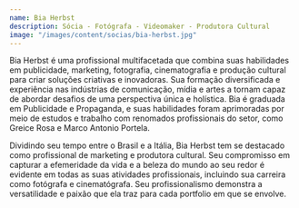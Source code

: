 ```yaml
---
name: Bia Herbst
description: Sócia - Fotógrafa - Videomaker - Produtora Cultural
image: "/images/content/socias/bia-herbst.jpg"
---
```


Bia Herbst é uma profissional multifacetada que combina suas habilidades em publicidade, marketing, fotografia, cinematografia e produção cultural para criar soluções criativas e inovadoras. Sua formação diversificada e experiência nas indústrias de comunicação, mídia e artes a tornam capaz de abordar desafios de uma perspectiva única e holística. Bia é graduada em Publicidade e Propaganda, e suas habilidades foram aprimoradas por meio de estudos e trabalho com renomados profissionais do setor, como Greice Rosa e Marco Antonio Portela.

Dividindo seu tempo entre o Brasil e a Itália, Bia Herbst tem se destacado como profissional de marketing e produtora cultural. Seu compromisso em capturar a efemeridade da vida e a beleza do mundo ao seu redor é evidente em todas as suas atividades profissionais, incluindo sua carreira como fotógrafa e cinematógrafa. Seu profissionalismo demonstra a versatilidade e paixão que ela traz para cada portfolio em que se envolve.
